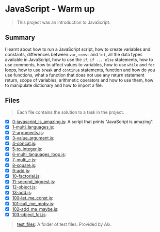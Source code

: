 # JavaScript - Warm up

> This project was an introduction to JavaScript.

## Summary

I learnt about how to run a JavaScript script, how to create variables and constants, differences between `var`, `const` and `let`, all the data types available in JavaScript, how to use the `if`, `if ... else` statements, how to use comments, how to affect values to variables, how to use `while` and `for` loops, how to use `break` and `continue` statements, function and how do you use functions, what a function that does not use any return statement return, scope of variables, arithmetic operators and how to use them, how to manipulate dictionary and how to import a file.

## Files

> Each file contains the solution to a task in the project.

- [x] [0-javascript_is_amazing.js](https://github.com/Ebube-Ochemba/alx-higher_level_programming/blob/master/0x12-javascript-warm_up/0-javascript_is_amazing.js): A script that prints "JavaScript is amazing".
- [x] [1-multi_languages.js](https://github.com/Ebube-Ochemba/alx-higher_level_programming/blob/master/0x12-javascript-warm_up/1-multi_languages.js):
- [x] [2-arguments.js](https://github.com/Ebube-Ochemba/alx-higher_level_programming/blob/master/0x12-javascript-warm_up/2-arguments.js):
- [x] [3-value_argument.js](https://github.com/Ebube-Ochemba/alx-higher_level_programming/blob/master/0x12-javascript-warm_up/3-value_argument.js):
- [x] [4-concat.js](https://github.com/Ebube-Ochemba/alx-higher_level_programming/blob/master/0x12-javascript-warm_up/4-concat.js):
- [x] [5-to_integer.js](https://github.com/Ebube-Ochemba/alx-higher_level_programming/blob/master/0x12-javascript-warm_up/5-to_integer.js):
- [x] [6-multi_languages_loop.js](https://github.com/Ebube-Ochemba/alx-higher_level_programming/blob/master/0x12-javascript-warm_up/6-multi_languages_loop.js):
- [x] [7-multi_c.js](https://github.com/Ebube-Ochemba/alx-higher_level_programming/blob/master/0x12-javascript-warm_up/7-multi_c.js):
- [x] [8-square.js](https://github.com/Ebube-Ochemba/alx-higher_level_programming/blob/master/0x12-javascript-warm_up/8-square.js):
- [x] [9-add.js](https://github.com/Ebube-Ochemba/alx-higher_level_programming/blob/master/0x12-javascript-warm_up/9-add.js):
- [x] [10-factorial.js](https://github.com/Ebube-Ochemba/alx-higher_level_programming/blob/master/0x12-javascript-warm_up/10-factorial.js):
- [x] [11-second_biggest.js](https://github.com/Ebube-Ochemba/alx-higher_level_programming/blob/master/0x12-javascript-warm_up/11-second_biggest.js):
- [x] [12-object.js](https://github.com/Ebube-Ochemba/alx-higher_level_programming/blob/master/0x12-javascript-warm_up/):
- [x] [13-add.js](https://github.com/Ebube-Ochemba/alx-higher_level_programming/blob/master/0x12-javascript-warm_up/13-add.js):
- [x] [100-let_me_const.js](https://github.com/Ebube-Ochemba/alx-higher_level_programming/blob/master/0x12-javascript-warm_up/100-let_me_const.js):
- [x] [101-call_me_moby.js](https://github.com/Ebube-Ochemba/alx-higher_level_programming/blob/master/0x12-javascript-warm_up/101-call_me_moby.js):
- [x] [102-add_me_maybe.js](https://github.com/Ebube-Ochemba/alx-higher_level_programming/blob/master/0x12-javascript-warm_up/102-add_me_maybe.js):
- [x] [103-object_fct.js](https://github.com/Ebube-Ochemba/alx-higher_level_programming/blob/master/0x12-javascript-warm_up/103-object_fct.js):

> [test_files](https://github.com/Ebube-Ochemba/alx-higher_level_programming/blob/master/0x12-javascript-warm_up/test_files): A folder of test files. Provided by Alx.

